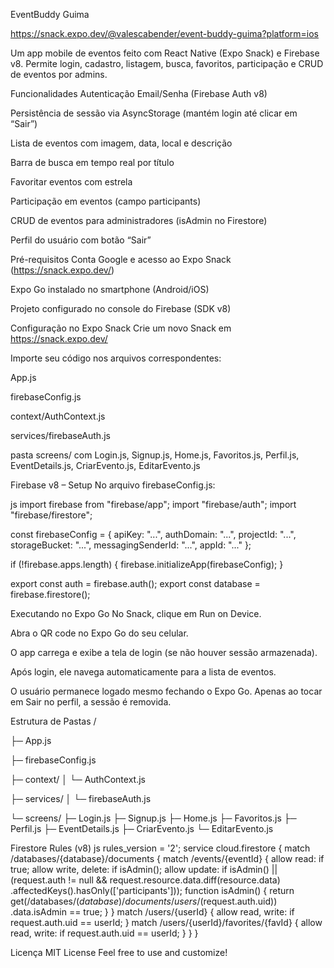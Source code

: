 EventBuddy Guima

https://snack.expo.dev/@valescabender/event-buddy-guima?platform=ios


Um app mobile de eventos feito com React Native (Expo Snack) e Firebase v8. 
Permite login, cadastro, listagem, busca, favoritos, participação e CRUD de eventos por admins.

Funcionalidades
Autenticação Email/Senha (Firebase Auth v8)

Persistência de sessão via AsyncStorage (mantém login até clicar em “Sair”)

Lista de eventos com imagem, data, local e descrição

Barra de busca em tempo real por título

Favoritar eventos com estrela

Participação em eventos (campo participants)

CRUD de eventos para administradores (isAdmin no Firestore)

Perfil do usuário com botão “Sair”

Pré-requisitos
Conta Google e acesso ao Expo Snack (https://snack.expo.dev/)

Expo Go instalado no smartphone (Android/iOS)

Projeto configurado no console do Firebase (SDK v8)

Configuração no Expo Snack
Crie um novo Snack em https://snack.expo.dev/

Importe seu código nos arquivos correspondentes:

App.js

firebaseConfig.js

context/AuthContext.js

services/firebaseAuth.js

pasta screens/ com Login.js, Signup.js, Home.js, Favoritos.js, Perfil.js, EventDetails.js, CriarEvento.js, EditarEvento.js

Firebase v8 – Setup
No arquivo firebaseConfig.js:

js
import firebase from "firebase/app";
import "firebase/auth";
import "firebase/firestore";

const firebaseConfig = {
  apiKey: "...",
  authDomain: "...",
  projectId: "...",
  storageBucket: "...",
  messagingSenderId: "...",
  appId: "..."
};

if (!firebase.apps.length) {
  firebase.initializeApp(firebaseConfig);
}

export const auth = firebase.auth();
export const database = firebase.firestore();

Executando no Expo Go
No Snack, clique em Run on Device.

Abra o QR code no Expo Go do seu celular.

O app carrega e exibe a tela de login (se não houver sessão armazenada).

Após login, ele navega automaticamente para a lista de eventos.

O usuário permanece logado mesmo fechando o Expo Go. Apenas ao tocar em Sair no perfil, a sessão é removida.


Estrutura de Pastas
/

├─ App.js

├─ firebaseConfig.js

├─ context/
│   └─ AuthContext.js

├─ services/
│   └─ firebaseAuth.js

└─ screens/
    ├─ Login.js
    ├─ Signup.js
    ├─ Home.js
    ├─ Favoritos.js
    ├─ Perfil.js
    ├─ EventDetails.js
    ├─ CriarEvento.js
    └─ EditarEvento.js
    
Firestore Rules (v8)
js
rules_version = '2';
service cloud.firestore {
  match /databases/{database}/documents {
    match /events/{eventId} {
      allow read: if true;
      allow write, delete: if isAdmin();
      allow update: if isAdmin() ||
        (request.auth != null &&
         request.resource.data.diff(resource.data)
           .affectedKeys().hasOnly(['participants']));
      function isAdmin() {
        return get(/databases/$(database)/documents/users/$(request.auth.uid))
               .data.isAdmin == true;
      }
    }
    match /users/{userId} {
      allow read, write: if request.auth.uid == userId;
    }
    match /users/{userId}/favorites/{favId} {
      allow read, write: if request.auth.uid == userId;
    }
  }
}

Licença
MIT License Feel free to use and customize!
